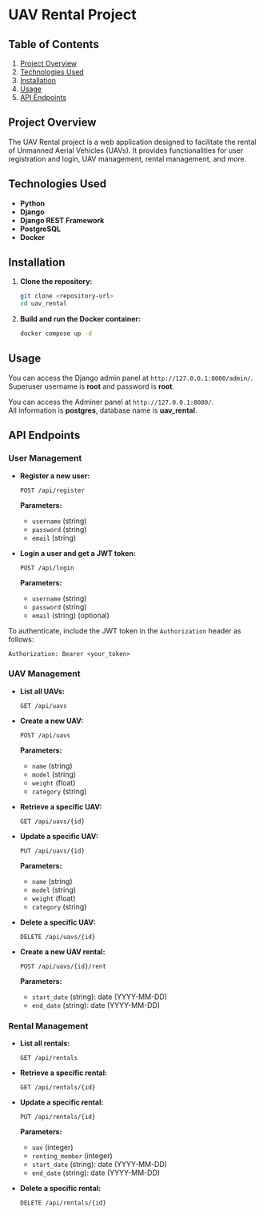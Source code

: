 # UAV Rental Project

## Table of Contents

1. [Project Overview](#project-overview)
2. [Technologies Used](#technologies-used)
3. [Installation](#installation)
4. [Usage](#usage)
5. [API Endpoints](#api-endpoints)

## Project Overview

The UAV Rental project is a web application designed to facilitate the rental of Unmanned Aerial Vehicles (UAVs). It provides functionalities for user registration and login, UAV management, rental management, and more.

## Technologies Used

- **Python**
- **Django**
- **Django REST Framework**
- **PostgreSQL**
- **Docker**

## Installation

1. **Clone the repository:**
   ```bash
   git clone <repository-url>
   cd uav_rental
   ```

2. **Build and run the Docker container:**
   ```bash
   docker compose up -d
   ```

## Usage

You can access the Django admin panel at `http://127.0.0.1:8000/admin/`. <br>
Superuser username is **root** and password is **root**.

You can access the Adminer panel at `http://127.0.0.1:8080/`. <br>
All information is **postgres**, database name is **uav_rental**.

## API Endpoints

### User Management

- **Register a new user:**
  ```
  POST /api/register
  ```
  **Parameters:**
  - `username` (string)
  - `password` (string)
  - `email` (string)

- **Login a user and get a JWT token:**
  ```
  POST /api/login
  ```
  **Parameters:**
  - `username` (string)
  - `password` (string)
  - `email` (string) (optional)

To authenticate, include the JWT token in the `Authorization` header as follows:
```
Authorization: Bearer <your_token>
```

### UAV Management

- **List all UAVs:**
  ```
  GET /api/uavs
  ```

- **Create a new UAV:**
  ```
  POST /api/uavs
  ```
  **Parameters:**
  - `name` (string)
  - `model` (string)
  - `weight` (float)
  - `category` (string)

- **Retrieve a specific UAV:**
  ```
  GET /api/uavs/{id}
  ```

- **Update a specific UAV:**
  ```
  PUT /api/uavs/{id}
  ```
  **Parameters:**
  - `name` (string)
  - `model` (string)
  - `weight` (float)
  - `category` (string)

- **Delete a specific UAV:**
  ```
  DELETE /api/uavs/{id}
  ```

- **Create a new UAV rental:**
  ```
  POST /api/uavs/{id}/rent
  ```
  **Parameters:**
  - `start_date` (string): date (YYYY-MM-DD)
  - `end_date` (string): date (YYYY-MM-DD)

### Rental Management

- **List all rentals:**
  ```
  GET /api/rentals
  ```

- **Retrieve a specific rental:**
  ```
  GET /api/rentals/{id}
  ```

- **Update a specific rental:**
  ```
  PUT /api/rentals/{id}
  ```
  **Parameters:**
  - `uav` (integer)
  - `renting_member` (integer)
  - `start_date` (string): date (YYYY-MM-DD)
  - `end_date` (string): date (YYYY-MM-DD)

- **Delete a specific rental:**
  ```
  DELETE /api/rentals/{id}
  ```